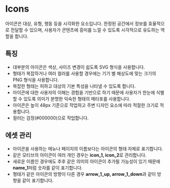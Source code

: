# Icons

아이콘은 대상, 유형, 행동 등을 시각화한 요소입니다. 한정된 공간에서 정보를 효율적으로 전달할 수 있으며, 사용자가 콘텐츠에 흥미를 느낄 수 있도록 시각적으로 유도하는 역할을 합니다.

## 특징

- 대부분의 아이콘은 색상, 사이즈 변경이 쉽도록 SVG 형식을 사용합니다.
- 형태가 복잡하거나 여러 컬러를 사용할 경우에는 기기 별 해상도에 맞는 크기의 PNG 형식을 사용합니다. 
- 복잡한 형태는 피하고 대상의 기본 특성을 나타낼 수 있도록 합니다.
- 아이콘에 대한 사용자의 이해는 경험을 기반으로 하기 때문에 사용자가 한눈에 식별할 수 있도록 의미가 분명한 익숙한 형태의 메타포를 사용합니다.
- 아이콘은 높이 48px 기준으로 작업하고 주변 디자인 요소에 따라 적절한 크기로 적용합니다.
- 컬러는 검정(#000000)으로 작업합니다.

## 에셋 관리

- 아이콘을 사용하는 메뉴나 페이지의 이름보다는 아이콘의 형태 자체로 표기합니다.
- 같은 모티브의 아이콘이 여러 개인 경우는 **icon_1, icon_2**로 관리합니다.
- 새로운 이름인 경우에도 추후 같은 의미의 아이콘이 추가될 가능성이 있기 때문에 **name_1**처럼 숫자를 같이 표기합니다.
- 형태가 같은 아이콘의 방향이 다른 경우 **arrow_1_up, arrow_1_down**과 같이 방향을 같이 표기합니다.
